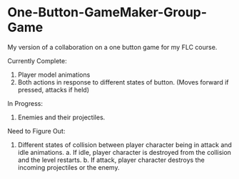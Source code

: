 # One-Button-GameMaker-Group-Game
My version of a collaboration on a one button game for my FLC course.

Currently Complete:
  1. Player model animations
  2. Both actions in response to different states of button. (Moves forward if pressed, attacks if held)
  
In Progress:
  1. Enemies and their projectiles.
  
Need to Figure Out:
  1. Different states of collision between player character being in attack and idle animations.
  a. If idle, player character is destroyed from the collision and the level restarts.
  b. If attack, player character destroys the incoming projectiles or the enemy.
